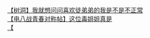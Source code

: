 [【树洞】我就想问问喜欢徒弟弟的我是不是不正常](http://tieba.baidu.com/p/3507168107?see_lz=1&pn=)   
[【电八战青春对称帖】这位毒姐姐真是](http://tieba.baidu.com/p/3507212004?see_lz=1&pn=)   
[【](http://tieba.baidu.com/p/3507426598?see_lz=1&pn=)   
